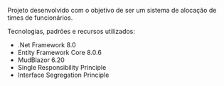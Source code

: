 Projeto desenvolvido com o objetivo de ser um sistema de alocação de times de funcionários.

Tecnologias, padrões e recursos utilizados:

* .Net Framework 8.0
* Entity Framework Core 8.0.6
* MudBlazor 6.20
* Single Responsibility Principle
* Interface Segregation Principle

